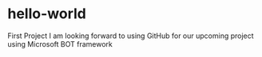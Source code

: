 # hello-world
First Project
I am looking forward to using GitHub for our upcoming project using Microsoft BOT framework
